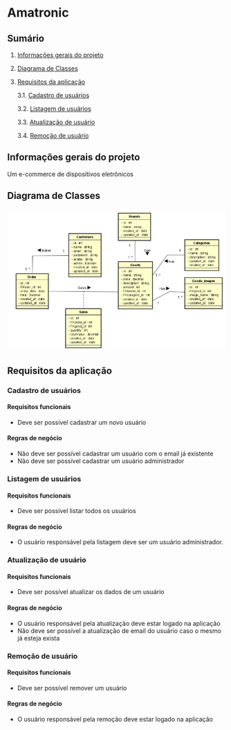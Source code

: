 # Amatronic

## Sumário

1. [Informações gerais do projeto](#informacoes-gerais)

2. [Diagrama de Classes](#diagrama-de-classe)

3. [Requisitos da aplicação](#requisitos-aplicacao)

   3.1. [Cadastro de usuários](#cadastro-usuarios)

   3.2. [Listagem de usuários](#listagem-usuarios)

   3.3. [Atualização de usuário](#atualizacao-de-usuario)

   3.4. [Remoção de usuário](#remover-usuario)


## Informações gerais do projeto <a name="informacoes-gerais" />

Um e-commerce de dispositivos eletrônicos

## Diagrama de Classes <a name="diagrama-de-classe" />
<img src="./diagram.png">

## Requisitos da aplicação <a name="requisitos-aplicacao" />

### Cadastro de usuários <a name="cadastro-usuarios" />

#### Requisitos funcionais

- Deve ser possível cadastrar um novo usuário

#### Regras de negócio

- Não deve ser possível cadastrar um usuário com o email já existente
- Não deve ser possível cadastrar um usuário administrador

### Listagem de usuários <a name="listagem-usuarios" />

#### Requisitos funcionais

- Deve ser possível listar todos os usuários

#### Regras de negócio

- O usuário responsável pela listagem deve ser um usuário administrador.

### Atualização de usuário <a name="atualizacao-de-usuario" />

#### Requisitos funcionais

- Deve ser possível atualizar os dados de um usuário

#### Regras de negócio

- O usuário responsável pela atualização deve estar logado na aplicação
- Não deve ser possível a atualização de email do usuário caso o mesmo já esteja exista

### Remoção de usuário <a name="remover-usuario" />

#### Requisitos funcionais

- Deve ser possível remover um usuário

#### Regras de negócio

- O usuário responsável pela remoção deve estar logado na aplicação

